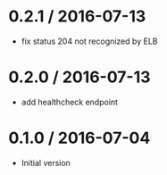 # 0.2.1 / 2016-07-13

  * fix status 204 not recognized by ELB

# 0.2.0 / 2016-07-13

  * add healthcheck endpoint

# 0.1.0 / 2016-07-04

  * Initial version
